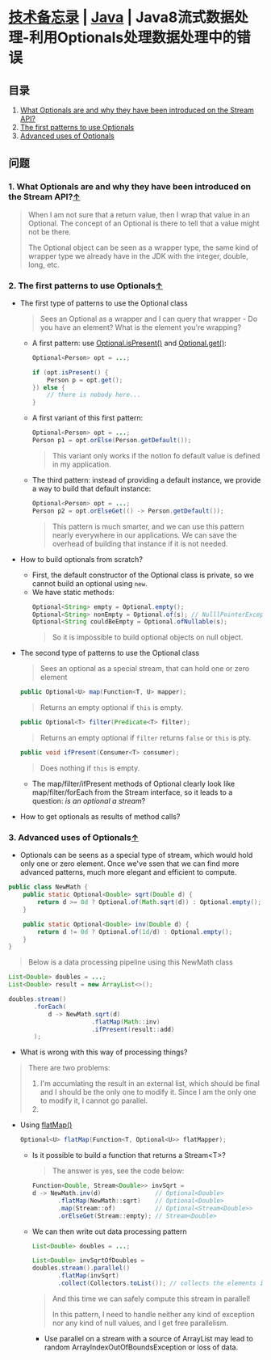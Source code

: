 # [技术备忘录](../README.md) | [Java](README.md) | Java8流式数据处理-利用Optionals处理数据处理中的错误
## 目录
  1. [What Optionals are and why they have been introduced on the Stream API?](#what-and-why-of-optionals)
  2. [The first patterns to use Optionals](#first-patterns-to-use-optionals)
  3. [Advanced uses of Optionals](#advanced-uses-of-optionals)
## 问题
### 1. What Optionals are and why they have been introduced on the Stream API?<a name="what-and-why-of-optionals"></a>[↑](#top)

  > When I am not sure that a return value, then I wrap that value in an
  > Optional. The concept of an Optional is there to tell that a value might
  > not be there.
  > 
  > The Optional object can be seen as a wrapper type, the same kind of wrapper
  > type we already have in the JDK with the integer, double, long, etc.

### 2. The first patterns to use Optionals<a name="#first-patterns-to-use-optionals"></a>[↑](#top)
* The first type of patterns to use the Optional class
  > Sees an Optional as a wrapper and I can query that wrapper - Do you have an element?
  > What is the element you're wrapping?
  * A first pattern: use [Optional.isPresent()](https://docs.oracle.com/en/java/javase/12/docs/api/java.base/java/util/Optional.html#isPresent()) and [Optional.get()](https://docs.oracle.com/en/java/javase/12/docs/api/java.base/java/util/Optional.html#get()):
    ```java
    Optional<Person> opt = ...;
    
    if (opt.isPresent() {
        Person p = opt.get();
    }) else {
        // there is nobody here...
    }
    ```
  * A first variant of this first pattern:
    ```java
    Optional<Person> opt = ...;
    Person p1 = opt.orElse(Person.getDefault());
    ```
    > This variant only works if the notion fo default value is defined in my application.

  * The third pattern: instead of providing a default instance, we provide a way to build
    that default instance:
    ```java
    Optional<Person> opt = ...;
    Person p2 = opt.orElseGet(() -> Person.getDefault());
    ```
    > This pattern is much smarter, and we can use this pattern nearly everywhere in our applications. We can save the overhead of building that instance if it is not needed.

* How to build optionals from scratch?
  * First, the default constructor of the Optional class is private, so we cannot build
    an optional using ```new```.
  * We have static methods:
    ```java
    Optional<String> empty = Optional.empty();
    Optional<String> nonEmpty = Optional.of(s); // NulllPointerException
    Optional<String couldBeEmpty = Optional.ofNullable(s);
    ```
    > So it is impossible to  build optional objects on null object.  

* The second type of patterns to use the Optional class
  > Sees an optional as a special stream, that can hold one or zero element
  ```java
  public Optional<U> map(Function<T, U> mapper);
  ```
  > Returns an empty optional if ```this``` is empty.
  ```java
  public Optional<T> filter(Predicate<T> filter);
  ```
  > Returns an empty optional if ```filter``` returns ```false``` or ```this``` is pty.
  ```java
  public void ifPresent(Consumer<T> consumer);
  ```
  > Does nothing if ```this``` is empty.
  * The map/filter/ifPresent methods of Optional clearly look like map/filter/forEach
    from the Stream interface, so it leads to a question: _is an optional a stream_?

* How to get optionals as results of method calls?

### 3. Advanced uses of Optionals<a name="#advanced-uses-of-optionals"></a>[↑](#top)
* Optionals can be seens as a special type of stream, which would hold only one or zero element. Once we've ssen that we can find more advanced patterns, much more elegant and efficient to compute.

```java
public class NewMath {
    public static Optional<Double> sqrt(Double d) {
        return d >= 0d ? Optional.of(Math.sqrt(d)) : Optional.empty();
    }

    public static Optional<Double> inv(Double d) {
        return d != 0d ? Optional.of(1d/d) : Optional.empty();
    }
}
```
> Below is a data processing pipeline using this NewMath class
```java
List<Double> doubles = ...;
List<Double> result = new ArrayList<>();

doubles.stream()
       .forEach(
           d -> NewMath.sqrt(d)
                       .flatMap(Math::inv)
                       .ifPresent(result::add)
       );
``` 
* What is wrong with this way of processing things?
> There are two problems:
> 
> 1. I'm accumlating the result in an external list, which should be final and I should
>    be the only one to modify it. Since I am the only one to modify it, I cannot go parallel.
> 2. 

* Using [flatMap()](https://docs.oracle.com/en/java/javase/12/docs/api/java.base/java/util/Optional.html#flatMap(java.util.function.Function))
  ```java
  Optional<U> flatMap(Function<T, Optional<U>> flatMapper);
  ```

  * Is it possible to build a function that returns a Stream\<T\>?
    > The answer is yes, see the code below:
    ```java
    Function<Double, Stream<Double>> invSqrt =
    d -> NewMath.inv(d)               // Optional<Double>
           .flatMap(NewMath::sqrt)    // Optional<Double>
           .map(Stream::of)           // Optional<Stream<Double>>
           .orElseGet(Stream::empty); // Stream<Double>
    ``` 
  
  * We can then write out data processing pattern
    ```java
    List<Double> doubles = ...;

    List<Double> invSqrtOfDoubles =
    doubles.stream().parallel()
           .flatMap(invSqrt)
           .collect(Collectors.toList()); // collects the elements in a list
    ```
    > And this time we can safely compute this stream in parallel!
    > 
    > In this pattern, I need to handle neither any kind of exception nor any kind of null values, and I get free parallelism.

    * Use parallel on a stream with a source of ArrayList may lead to 
      random ArrayIndexOutOfBoundsException or loss of data.